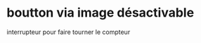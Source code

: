 boutton via image désactivable
==============================

interrupteur pour faire tourner le compteur
